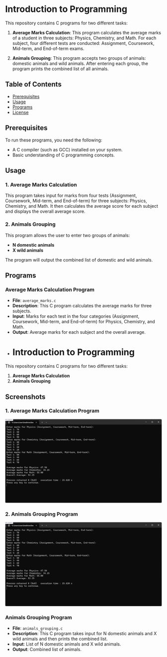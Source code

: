 # Introduction to Programming

This repository contains C programs for two different tasks:

1. **Average Marks Calculation**: This program calculates the average marks of a student in three subjects: Physics, Chemistry, and Math. For each subject, four different tests are conducted: Assignment, Coursework, Mid-term, and End-of-term exams.

2. **Animals Grouping**: This program accepts two groups of animals: domestic animals and wild animals. After entering each group, the program prints the combined list of all animals.

## Table of Contents
- [Prerequisites](#prerequisites)
- [Usage](#usage)
- [Programs](#programs)
- [License](#license)

## Prerequisites

To run these programs, you need the following:
- A C compiler (such as GCC) installed on your system.
- Basic understanding of C programming concepts.

## Usage

### 1. Average Marks Calculation

This program takes input for marks from four tests (Assignment, Coursework, Mid-term, and End-of-term) for three subjects: Physics, Chemistry, and Math. It then calculates the average score for each subject and displays the overall average score.

### 2. Animals Grouping

This program allows the user to enter two groups of animals:
- **N domestic animals**
- **X wild animals**

The program will output the combined list of domestic and wild animals.

## Programs

### Average Marks Calculation Program
- **File**: `average_marks.c`
- **Description**: This C program calculates the average marks for three subjects.
- **Input**: Marks for each test in the four categories (Assignment, Coursework, Mid-term, and End-of-term) for Physics, Chemistry, and Math.
- **Output**: Average marks for each subject and the overall average.
- # Introduction to Programming

This repository contains C programs for two different tasks:

1. **Average Marks Calculation**
2. **Animals Grouping**

## Screenshots

### 1. Average Marks Calculation Program

![Average Marks Calculation Screenshot](222.png)

### 2. Animals Grouping Program

![Animals Grouping Screenshot](222.png)


### Animals Grouping Program
- **File**: `animals_grouping.c`
- **Description**: This C program takes input for N domestic animals and X wild animals and then prints the combined list.
- **Input**: List of N domestic animals and X wild animals.
- **Output**: Combined list of animals.


